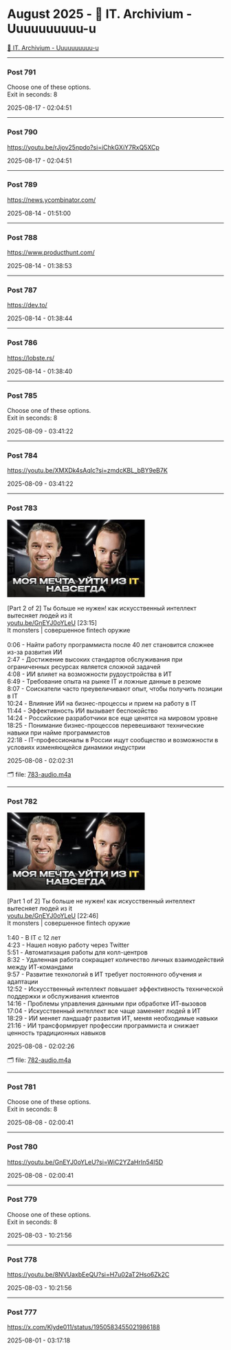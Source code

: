 # August 2025 - 🐊 IT. Archivium - Uuuuuuuuuu-u

[🐊 IT. Archivium - Uuuuuuuuuu-u](../../)



---

### Post 791




Choose one of these options. <br />Exit in seconds: 8


2025-08-17 - 02:04:51







---

### Post 790




<a href="https://youtu.be/rJjov25npdo?si=iChkGXiY7RxQ5XCp">https://youtu.be/rJjov25npdo?si=iChkGXiY7RxQ5XCp</a>


2025-08-17 - 02:04:51







---

### Post 789




<a href="https://news.ycombinator.com/">https://news.ycombinator.com/</a>


2025-08-14 - 01:51:00







---

### Post 788




<a href="https://www.producthunt.com/">https://www.producthunt.com/</a>


2025-08-14 - 01:38:53







---

### Post 787




<a href="https://dev.to/">https://dev.to/</a>


2025-08-14 - 01:38:44







---

### Post 786




<a href="https://lobste.rs/">https://lobste.rs/</a>


2025-08-14 - 01:38:40







---

### Post 785




Choose one of these options. <br />Exit in seconds: 8


2025-08-09 - 03:41:22







---

### Post 784




<a href="https://youtu.be/XMXDk4sAqlc?si=zmdcKBL_bBY9eB7K">https://youtu.be/XMXDk4sAqlc?si=zmdcKBL_bBY9eB7K</a>


2025-08-09 - 03:41:22







---

### Post 783

 
![783-thumbnail.jpg](783-thumbnail.jpg) 



[Part 2 of 2] Ты больше не нужен! как искусственный интеллект вытесняет людей из it<br /><a href="http://youtu.be/GnEYJ0oYLeU">youtu.be/GnEYJ0oYLeU</a> [23:15]<br />It monsters | совершенное fintech оружие <br /><br />0:06 - Найти работу программиста после 40 лет становится сложнее из-за развития ИИ<br />2:47 - Достижение высоких стандартов обслуживания при ограниченных ресурсах является сложной задачей<br />4:08 - ИИ влияет на возможности рудоустройства в ИТ<br />6:49 - Требование опыта на рынке IT и ложные данные в резюме<br />8:07 - Соискатели часто преувеличивают опыт, чтобы получить позиции в IT<br />10:24 - Влияние ИИ на бизнес-процессы и прием на работу в IT<br />11:44 - Эффективность ИИ вызывает беспокойство<br />14:24 - Российские разработчики все еще ценятся на мировом уровне<br />18:25 - Понимание бизнес-процессов перевешивают технические навыки при найме программистов<br />22:18 - IT-профессионалы в России ищут сообщество и возможности в условиях изменяющейся динамики индустрии


2025-08-08 - 02:02:31


🗂 file: [783-audio.m4a](783-audio.m4a) 






---

### Post 782

 
![782-thumbnail.jpg](782-thumbnail.jpg) 



[Part 1 of 2] Ты больше не нужен! как искусственный интеллект вытесняет людей из it<br /><a href="http://youtu.be/GnEYJ0oYLeU">youtu.be/GnEYJ0oYLeU</a> [22:46]<br />It monsters | совершенное fintech оружие <br /><br />1:40 - В IT с 12 лет<br />4:23 - Нашел новую работу через Twitter<br />5:51 - Автоматизация работы для колл-центров<br />8:32 - Удаленная работа сокращает количество личных взаимодействий между ИТ-командами<br />9:57 - Развитие технологий в ИТ требует постоянного обучения и адаптации<br />12:52 - Искусственный интеллект повышает эффективность технической поддержки и обслуживания клиентов<br />14:16 - Проблемы управления данными при обработке ИТ-вызовов<br />17:04 - Искусственный интеллект все чаще заменяет людей в ИТ<br />18:29 - ИИ меняет ландшафт развития ИТ, меняя необходимые навыки<br />21:16 - ИИ трансформирует профессии программиста и снижает ценность традиционных навыков


2025-08-08 - 02:02:26


🗂 file: [782-audio.m4a](782-audio.m4a) 






---

### Post 781




Choose one of these options. <br />Exit in seconds: 8


2025-08-08 - 02:00:41







---

### Post 780




<a href="https://youtu.be/GnEYJ0oYLeU?si=WiC2YZaHrIn54I5D">https://youtu.be/GnEYJ0oYLeU?si=WiC2YZaHrIn54I5D</a>


2025-08-08 - 02:00:41







---

### Post 779




Choose one of these options. <br />Exit in seconds: 8


2025-08-03 - 10:21:56







---

### Post 778




<a href="https://youtu.be/8NVUaxbEeQU?si=H7u02aT2Hso6Zk2C">https://youtu.be/8NVUaxbEeQU?si=H7u02aT2Hso6Zk2C</a>


2025-08-03 - 10:21:56







---

### Post 777




<a href="https://x.com/Klyde011/status/1950583455021986188">https://x.com/Klyde011/status/1950583455021986188</a>


2025-08-01 - 03:17:18





